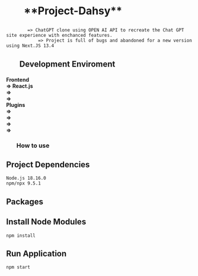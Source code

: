 <h1>
<ul><b>
**Project-Dahsy**
</b></ul>
</h1>

###

            => ChatGPT clone using OPEN AI API to recreate the Chat GPT site experience with enchanced features.
                => Project is full of bugs and abandoned for a new version using Next.JS 13.4
<h2>
<ul><b>Development Enviroment</b></ul>
</h2>

<h4>
    Frontend<br>
        => React.js<br>
        => <br>
        => <br>
    Plugins<br>
        => <br>
        => <br>
        => <br>
        => <br>
</h4>

<h3>
<ul><b>How to use</b></ul>
</h3>

## **Project Dependencies**

    Node.js 18.16.0
    npm/npx 9.5.1

## Packages



## Install Node Modules

    npm install

## Run Application

    npm start
